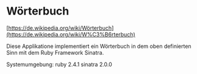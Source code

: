 Wörterbuch
==========

[https://de.wikipedia.org/wiki/Wörterbuch](https://de.wikipedia.org/wiki/W%C3%B6rterbuch)


Diese Applikatione implementiert ein Wörterbuch in dem oben definierten Sinn
mit dem Ruby Framework Sinatra.

Systemumgebung:
ruby 2.4.1
sinatra 2.0.0

